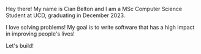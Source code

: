 Hey there! My name is Cian Belton and I am a MSc Computer Science Student at UCD, graduating in December 2023.

I love solving problems! My goal is to write software that has a high impact in improving people's lives!

Let's build!
